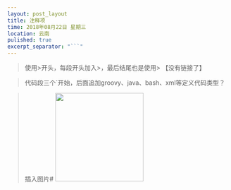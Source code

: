 ```yaml
---
layout: post_layout
title: 注释项
time: 2018年08月22日 星期三
location: 云南
pulished: true
excerpt_separator: "```"
---
```

>
> 使用>开头，每段开头加入>，最后结尾也是使用>
> 【没有链接了】

>代码段三个`开始，后面追加groovy、java、bash、xml等定义代码类型？


> 插入图片# <img src="/assets/img/1.png" width="200px" />
>
